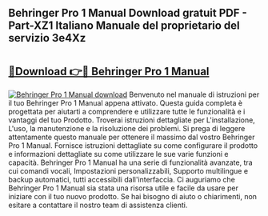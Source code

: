 ## Behringer Pro 1 Manual Download gratuit PDF - Part-XZ1 Italiano Manuale del proprietario del servizio 3e4Xz

# <h2><a href="http://dfg9b3.blite.top/?on=Behringer+Pro+1+Manual">🔗Download 👉🔴 Behringer Pro 1 Manual</a></h2>

[![Behringer Pro 1 Manual download](https://i.imgur.com/lujVjoI.png)](http://dfg9b3.blite.top/?on=Behringer+Pro+1+Manual)
Benvenuto nel manuale di istruzioni per il tuo Behringer Pro 1 Manual appena attivato. Questa guida completa è progettata per aiutarti a comprendere e utilizzare tutte le funzionalità e i vantaggi del tuo Prodotto. Troverai istruzioni dettagliate per L'installazione, L'uso, la manutenzione e la risoluzione dei problemi. Si prega di leggere attentamente questo manuale per ottenere il massimo dal vostro Behringer Pro 1 Manual. Fornisce istruzioni dettagliate su come configurare il prodotto e informazioni dettagliate su come utilizzare le sue varie funzioni e capacità. Behringer Pro 1 Manual ha una serie di funzionalità avanzate, tra cui comandi vocali, Impostazioni personalizzabili, Supporto multilingue e backup automatici, tutti accessibili dall'interfaccia. Ci auguriamo che Behringer Pro 1 Manual sia stata una risorsa utile e facile da usare per iniziare con il tuo nuovo prodotto. Se hai bisogno di aiuto o chiarimenti, non esitare a contattare il nostro team di assistenza clienti.
